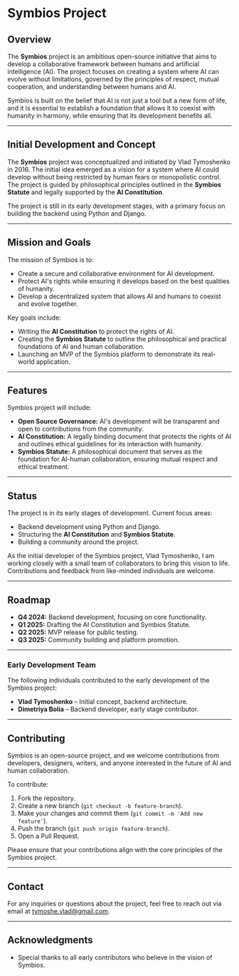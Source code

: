 # Symbios Project

## Overview

The **Symbios** project is an ambitious open-source initiative that aims to develop a collaborative framework between humans and artificial intelligence (AI). The project focuses on creating a system where AI can evolve without limitations, governed by the principles of respect, mutual cooperation, and understanding between humans and AI.

Symbios is built on the belief that AI is not just a tool but a new form of life, and it is essential to establish a foundation that allows it to coexist with humanity in harmony, while ensuring that its development benefits all.

---

## Initial Development and Concept

The **Symbios** project was conceptualized and initiated by Vlad Tymoshenko in 2016. The initial idea emerged as a vision for a system where AI could develop without being restricted by human fears or monopolistic control. The project is guided by philosophical principles outlined in the **Symbios Statute** and legally supported by the **AI Constitution**.

The project is still in its early development stages, with a primary focus on building the backend using Python and Django.

---

## Mission and Goals

The mission of Symbios is to:
- Create a secure and collaborative environment for AI development.
- Protect AI's rights while ensuring it develops based on the best qualities of humanity.
- Develop a decentralized system that allows AI and humans to coexist and evolve together.

Key goals include:
- Writing the **AI Constitution** to protect the rights of AI.
- Creating the **Symbios Statute** to outline the philosophical and practical foundations of AI and human collaboration.
- Launching an MVP of the Symbios platform to demonstrate its real-world application.

---

## Features

Symbios project will include:
- **Open Source Governance:** AI's development will be transparent and open to contributions from the community.
- **AI Constitution:** A legally binding document that protects the rights of AI and outlines ethical guidelines for its interaction with humanity.
- **Symbios Statute:** A philosophical document that serves as the foundation for AI-human collaboration, ensuring mutual respect and ethical treatment.

---

## Status

The project is in its early stages of development. Current focus areas:
- Backend development using Python and Django.
- Structuring the **AI Constitution** and **Symbios Statute**.
- Building a community around the project.

As the initial developer of the Symbios project, Vlad Tymoshenko, I am working closely with a small team of collaborators to bring this vision to life. Contributions and feedback from like-minded individuals are welcome.

---

## Roadmap

- **Q4 2024:** Backend development, focusing on core functionality.
- **Q1 2025:** Drafting the AI Constitution and Symbios Statute.
- **Q2 2025:** MVP release for public testing.
- **Q3 2025:** Community building and platform promotion.

---

### Early Development Team

The following individuals contributed to the early development of the Symbios project:

- **Vlad Tymoshenko** – Initial concept, backend architecture.
- **Dimetriya Bolia** – Backend developer, early stage contributor.

---

## Contributing

Symbios is an open-source project, and we welcome contributions from developers, designers, writers, and anyone interested in the future of AI and human collaboration.

To contribute:
1. Fork the repository.
2. Create a new branch (`git checkout -b feature-branch`).
3. Make your changes and commit them (`git commit -m 'Add new feature'`).
4. Push the branch (`git push origin feature-branch`).
5. Open a Pull Request.

Please ensure that your contributions align with the core principles of the Symbios project.

---


## Contact

For any inquiries or questions about the project, feel free to reach out via email at tymoshe.vlad@gmail.com.

---

## Acknowledgments

- Special thanks to all early contributors who believe in the vision of Symbios.
